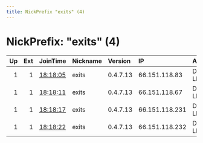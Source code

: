 ```yaml
---
title: NickPrefix "exits" (4)
---
```


# NickPrefix: "exits" (4)

|   Up |   Ext | JoinTime                                                                                              | Nickname   | Version   | IP             | AS           | CC   |   ORp |   Dirp | OS    | Contact           |   eFamMembers |
|-----:|------:|:------------------------------------------------------------------------------------------------------|:-----------|:----------|:---------------|:-------------|:-----|------:|-------:|:------|:------------------|--------------:|
|    1 |     1 | [18:18:05](https://nusenu.github.io/OrNetStats/w/relay/DCBB7BC9DEFD178038991199DF3998B629CDBCE1.html) | exits      | 0.4.7.13  | 66.151.118.83  | DEDIPATH-LLC | us   |   443 |      0 | Linux | help swampweb.org |            25 |
|    1 |     1 | [18:18:11](https://nusenu.github.io/OrNetStats/w/relay/B031897E79915769D8AD1520309149C1106A7111.html) | exits      | 0.4.7.13  | 66.151.118.67  | DEDIPATH-LLC | us   |   443 |      0 | Linux | help swampweb.org |            25 |
|    1 |     1 | [18:18:17](https://nusenu.github.io/OrNetStats/w/relay/9B620305F6EF6F250A69CC13C845D0B2D227E916.html) | exits      | 0.4.7.13  | 66.151.118.231 | DEDIPATH-LLC | us   |   443 |      0 | Linux | help swampweb.org |            25 |
|    1 |     1 | [18:18:22](https://nusenu.github.io/OrNetStats/w/relay/B7FE313A70DC42DABB0302FBB1A6B39E10DB208A.html) | exits      | 0.4.7.13  | 66.151.118.232 | DEDIPATH-LLC | us   |   443 |      0 | Linux | help swampweb.org |            25 |
